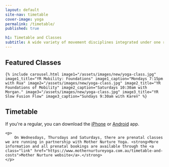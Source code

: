```yaml
---
layout: default
site-nav: timetable
cover-image: yoga
permalink: /timetable/
published: true

h1: Timetable and Classes
subtitle: A wide variety of movement disciplines integrated under one roof—everything your body needs to feel good.
---
```


<section>
	<h2>Featured Classes</h2>

	{% include carousel.html image1="/assets/images/new/yoga-class.jpg" image1_title="YR Mobility: Foundations" image1_caption="Mondays 7:15pm with Rua" image2="/assets/images/new/yoga-class.jpg" image2_title="YR Foundations of Mobility" image2_caption="Saturdays 10:30am with Morgan." image3="/assets/images/new/yoga-class.jpg" image3_title="YR Slow Fusion Flow" image3_caption="Sundays 9:30am with Karen" %}
</section>

<section class="Longform">
	<h2>Timetable</h2>
	<p>
		If you're a regular, you can download the <a class="link" href="https://itunes.apple.com/au/app/momoyoga/id1233882505?mt=8">iPhone</a> or <a class="link" href="https://play.google.com/store/apps/details?id=com.momostudio.momoyoga">Android</a> app.
	</p>

	<p>
		On Wednesdays, Thursdays and Saturdays, there are prenatal classes we are running in partnership with Mother Nurture Yoga. <strong>More information and all prenatal bookings are available through the <a class="link" href="https://www.mothernurtureyoga.com.au/timetable-and-costs">Mother Nurture website</a>.</strong>
	</p>
</section>

<div class="momoyoga-schedule m-top--md" data-momo-schedule="https://www.momoyoga.com/yogaruka"></div>
<script src="https://www.momoyoga.com/schedule-plugin/v2/js/schedule.js" crossorigin="anonymous"></script>